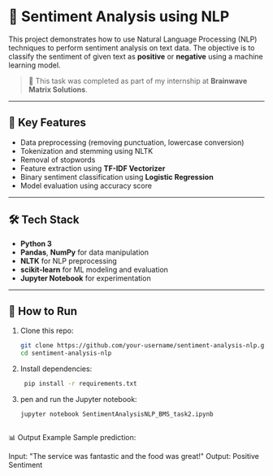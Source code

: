 # 🧠 Sentiment Analysis using NLP

This project demonstrates how to use Natural Language Processing (NLP) techniques to perform sentiment analysis on text data. The objective is to classify the sentiment of given text as **positive** or **negative** using a machine learning model.

> 🔧 This task was completed as part of my internship at **Brainwave Matrix Solutions**.

---

## 📌 Key Features

- Data preprocessing (removing punctuation, lowercase conversion)
- Tokenization and stemming using NLTK
- Removal of stopwords
- Feature extraction using **TF-IDF Vectorizer**
- Binary sentiment classification using **Logistic Regression**
- Model evaluation using accuracy score

---

## 🛠 Tech Stack

- **Python 3**
- **Pandas**, **NumPy** for data manipulation
- **NLTK** for NLP preprocessing
- **scikit-learn** for ML modeling and evaluation
- **Jupyter Notebook** for experimentation

---

## 🚀 How to Run

1. Clone this repo:
   ```bash
   git clone https://github.com/your-username/sentiment-analysis-nlp.git
   cd sentiment-analysis-nlp
2. Install dependencies:
   ```bash
    pip install -r requirements.txt
3. pen and run the Jupyter notebook:
    ```bash
    jupyter notebook SentimentAnalysisNLP_BMS_task2.ipynb



📊 Output Example
Sample prediction:

Input: "The service was fantastic and the food was great!"
Output: Positive Sentiment


